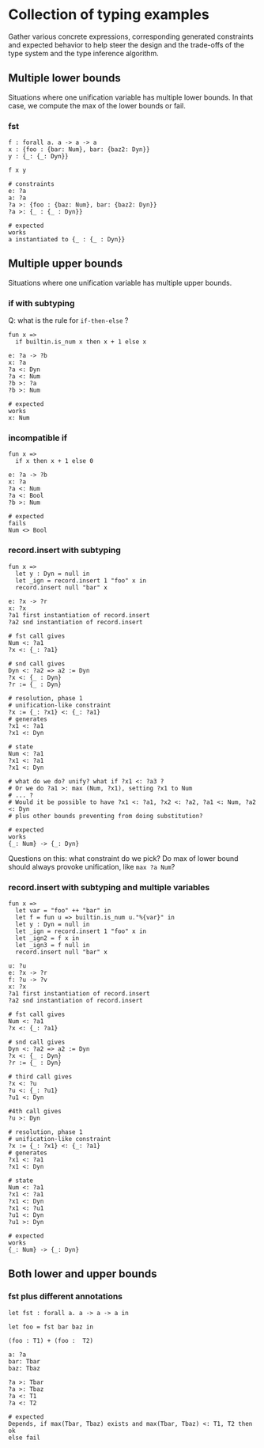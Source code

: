 # Collection of typing examples

Gather various concrete expressions, corresponding generated constraints and
expected behavior to help steer the design and the trade-offs of the type system
and the type inference algorithm.

## Multiple lower bounds

Situations where one unification variable has multiple lower bounds. In that
case, we compute the max of the lower bounds or fail.

### fst

```nickel
f : forall a. a -> a -> a
x : {foo : {bar: Num}, bar: {baz2: Dyn}}
y : {_: {_: Dyn}}

f x y

# constraints
e: ?a
a: ?a
?a >: {foo : {baz: Num}, bar: {baz2: Dyn}}
?a >: {_ : {_ : Dyn}}

# expected
works
a instantiated to {_ : {_ : Dyn}}
```

## Multiple upper bounds

Situations where one unification variable has multiple upper bounds.

### if with subtyping

Q: what is the rule for `if-then-else` ?

```nickel
fun x =>
  if builtin.is_num x then x + 1 else x

e: ?a -> ?b
x: ?a
?a <: Dyn
?a <: Num
?b >: ?a
?b >: Num

# expected
works
x: Num
```

### incompatible if

```nickel
fun x =>
  if x then x + 1 else 0

e: ?a -> ?b
x: ?a
?a <: Num
?a <: Bool
?b >: Num

# expected
fails
Num <> Bool
```

### record.insert with subtyping

```nickel
fun x =>
  let y : Dyn = null in
  let _ign = record.insert 1 "foo" x in
  record.insert null "bar" x

e: ?x -> ?r
x: ?x
?a1 first instantiation of record.insert
?a2 snd instantiation of record.insert

# fst call gives
Num <: ?a1
?x <: {_: ?a1}

# snd call gives
Dyn <: ?a2 => a2 := Dyn
?x <: {_ : Dyn}
?r := {_ : Dyn}

# resolution, phase 1
# unification-like constraint
?x := {_: ?x1} <: {_: ?a1}
# generates
?x1 <: ?a1
?x1 <: Dyn

# state
Num <: ?a1
?x1 <: ?a1
?x1 <: Dyn

# what do we do? unify? what if ?x1 <: ?a3 ?
# Or we do ?a1 >: max (Num, ?x1), setting ?x1 to Num
# ... ?
# Would it be possible to have ?x1 <: ?a1, ?x2 <: ?a2, ?a1 <: Num, ?a2 <: Dyn
# plus other bounds preventing from doing substitution?

# expected
works
{_: Num} -> {_: Dyn}
```

Questions on this: what constraint do we pick? Do max of lower bound should
always provoke unification, like `max ?a Num`?

### record.insert with subtyping and multiple variables

```nickel
fun x =>
  let var = "foo" ++ "bar" in
  let f = fun u => builtin.is_num u."%{var}" in
  let y : Dyn = null in
  let _ign = record.insert 1 "foo" x in
  let _ign2 = f x in
  let _ign3 = f null in
  record.insert null "bar" x

u: ?u
e: ?x -> ?r
f: ?u -> ?v
x: ?x
?a1 first instantiation of record.insert
?a2 snd instantiation of record.insert

# fst call gives
Num <: ?a1
?x <: {_: ?a1}

# snd call gives
Dyn <: ?a2 => a2 := Dyn
?x <: {_ : Dyn}
?r := {_ : Dyn}

# third call gives
?x <: ?u
?u <: {_: ?u1}
?u1 <: Dyn

#4th call gives
?u >: Dyn

# resolution, phase 1
# unification-like constraint
?x := {_: ?x1} <: {_: ?a1}
# generates
?x1 <: ?a1
?x1 <: Dyn

# state
Num <: ?a1
?x1 <: ?a1
?x1 <: Dyn
?x1 <: ?u1
?u1 <: Dyn
?u1 >: Dyn

# expected
works
{_: Num} -> {_: Dyn}
```

## Both lower and upper bounds

### fst plus different annotations

```nickel
let fst : forall a. a -> a -> a in

let foo = fst bar baz in

(foo : T1) + (foo :  T2)

a: ?a
bar: Tbar
baz: Tbaz

?a >: Tbar
?a >: Tbaz
?a <: T1
?a <: T2

# expected
Depends, if max(Tbar, Tbaz) exists and max(Tbar, Tbaz) <: T1, T2 then ok
else fail
```

